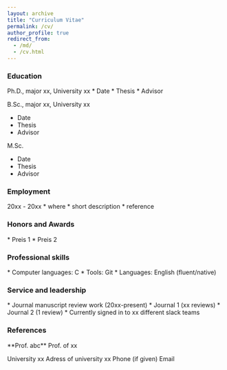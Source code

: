 ```yaml
---
layout: archive
title: "Curriculum Vitae"
permalink: /cv/
author_profile: true
redirect_from: 
  - /md/
  - /cv.html
---
```


<h3> <i class="si si-microsoftacademic"></i> Education</h3> 
Ph.D., major xx, University xx
  * Date
  * Thesis
  * Advisor

B.Sc., major xx, University xx
  * Date
  * Thesis
  * Advisor

M.Sc.
  * Date
  * Thesis
  * Advisor

<h3> <i class="si si-googlesearchconsole"></i> Employment</h3> 
20xx - 20xx
  * where
  * short description
  * reference

<h3> <i class="si si-spreaker"></i> Honors and Awards</h3> 
* Preis 1
* Preis 2

<h3> <i class="si si-semaphoreci"></i> Professional skills</h3> 
* Computer languages: C
* Tools: Git
* Languages: English (fluent/native)


<h3> <i class="si si-riotgames"></i> Service and leadership</h3> 
* Journal manuscript review work (20xx-present)
  * Journal 1 (xx reviews)
  * Journal 2 (1 review)
* Currently signed in to xx different slack teams


<h3> <i class="si si-authy"></i> References</h3> 
**Prof. abc**
Prof. of xx

University xx
Adress of university xx
Phone (if given)
Email
 
